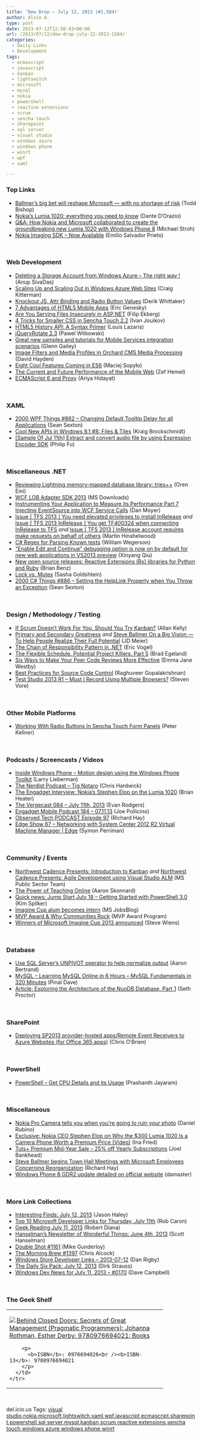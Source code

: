 ```yaml
---
title: 'Dew Drop – July 12, 2013 (#1,584)'
author: Alvin A.
type: post
date: 2013-07-12T12:50:43+00:00
url: /2013/07/12/dew-drop-july-12-2013-1584/
categories:
  - Daily Links
  - Development
tags:
  - ecmascript
  - javascript
  - kanban
  - lightswitch
  - microsoft
  - mysql
  - nokia
  - powershell
  - reactive extensions
  - scrum
  - sencha touch
  - sharepoint
  - sql server
  - visual studio
  - windows azure
  - windows phone
  - winrt
  - wpf
  - xaml

---
```

### <a name="top"></a>Top Links

  * <a href="http://feedproxy.google.com/~r/geekwire/~3/mpQ9Q7b7JkE/" target="_blank">Ballmer’s big bet will reshape Microsoft — with no shortage of risk</a> (Todd Bishop)
  * <a href="http://www.theverge.com/2013/7/11/4514642/nokias-lumia-1020-everything-you-need-to-know" target="_blank">Nokia&#8217;s Lumia 1020: everything you need to know</a> (Dante D&#8217;Orazio)
  * <a href="http://blogs.windows.com/windows_phone/b/windowsphone/archive/2013/07/11/q-amp-a-how-nokia-and-microsoft-collaborated-to-create-the-groundbreaking-new-lumia-1020-with-windows-phone-8.aspx" target="_blank">Q&A: How Nokia and Microsoft collaborated to create the groundbreaking new Lumia 1020 with Windows Phone 8</a> (Michael Stroh)
  * <a href="http://blogs.windows.com/windows_phone/b/wpdev/archive/2013/07/11/nokia-imaging-sdk-now-available.aspx" target="_blank">Nokia Imaging SDK – Now Available</a> (Emilio Salvador Prieto)

&#160;

### <a name="web"></a>Web Development

  * <a href="http://www.sqlservercentral.com/blogs/sqlsailorcom/2013/07/11/deleting-a-storage-account-from-windows-azure-the-right-way-/" target="_blank">Deleting a Storage Account from Windows Azure – The right way !</a> (Anup SivaDas)
  * <a href="http://blogs.msdn.com/b/windowsazure/archive/2013/07/11/scaling-up-and-scaling-out-in-windows-azure-web-sites.aspx" target="_blank">Scaling Up and Scaling Out in Windows Azure Web Sites</a> (Craig Kitterman)
  * <a href="http://feedproxy.google.com/~r/Devlicious/~3/n4cwsIX5qJ8/knockout-js-attr-binding-and-radio-button-values.aspx" target="_blank">Knockout JS, Attr Binding and Radio Button Values</a> (Derik Whittaker)
  * <a href="http://architects.dzone.com/articles/7-advantages-html5-mobile-apps" target="_blank">7 Advantages of HTML5 Mobile Apps</a> (Eric Genesky)
  * <a href="http://blog.filipekberg.se/2013/07/12/are-you-serving-files-insecurely-in-asp-net/" target="_blank">Are You Serving Files Insecurely in ASP.NET</a> (Filip Ekberg)
  * <a href="http://feedproxy.google.com/~r/extblog/~3/d86vVZ2cSxk/" target="_blank">4 Tricks for Smaller CSS in Sencha Touch 2.2</a> (Ivan Jouikov)
  * <a href="http://www.impressivewebs.com/html5-history-api-syntax/" target="_blank">HTML5 History API: A Syntax Primer</a> (Louis Lazaris)
  * <a href="http://feedproxy.google.com/~r/JavascriptSnippets/~3/_P0Ej2U74xU/jqueryrotate-23.html" target="_blank">jQueryRotate 2.3</a> (Pawel Witkowski)
  * <a href="http://blogs.msdn.com/b/writingdata_services/archive/2013/07/11/great-new-samples-and-tutorials-for-mobile-services-integration-scenarios.aspx" target="_blank">Great new samples and tutorials for Mobile Services integration scenarios</a> (Glenn Gailey)
  * <a href="http://www.davidhayden.me:80/blog/image-filters-and-media-profiles-in-orchard-cms-media-processing" target="_blank">Image Filters and Media Profiles in Orchard CMS Media Processing</a> (David Hayden)
  * <a href="http://feedproxy.google.com/~r/nettuts/~3/J0Qs8mM9yM4/" target="_blank">Eight Cool Features Coming in ES6</a> (Maciej Sopyło)
  * <a href="http://www.infoq.com/news/2013/07/mobile-web-performance" target="_blank">The Current and Future Performance of the Mobile Web</a> (Zef Hemel)
  * <a href="http://ariya.ofilabs.com/2013/07/es6-and-proxy.html" target="_blank">ECMAScript 6 and Proxy</a> (Ariya Hidayat)

&#160;

### <a name="silverlight"></a>XAML

  * <a href="http://wpf.2000things.com/2013/07/12/862-changing-default-tooltip-delay-for-all-applications/" target="_blank">2000 WPF Things #862 – Changing Default Tooltip Delay for all Applications</a> (Sean Sexton)
  * <a href="http://kraigbrockschmidt.com/blog/?p=991" target="_blank">Cool New APIs in Windows 8.1 #8: Files & Tiles</a> (Kraig Brockschmidt)
  * <a href="http://blogs.msdn.com/b/codefx/archive/2013/07/12/sample-of-jul-11th-extract-and-convert-audio-file-by-using-expression-encoder-sdk.aspx" target="_blank">[Sample Of Jul 11th] Extract and convert audio file by using Expression Encoder SDK</a> (Philip Fu)

&#160;

### <a name="dotnet"></a>Miscellaneous .NET

  * <a href="http://feedproxy.google.com/~r/AyendeRahien/~3/COjUbCd3Qko/reviewing-lightning-memory-mapped-database-library-tries" target="_blank">Reviewing Lightning memory-mapped database library: tries++</a> (Oren Eini)
  * <a href="http://www.microsoft.com/en-us/download/details.aspx?id=39630&WT.mc_id=rss_alldownloads_all" target="_blank">WCF LOB Adapter SDK 2013</a> (MS Downloads)
  * <a href="http://www.danlmoyer.com/?p=409" target="_blank">Instrumenting Your Application to Measure its Performance Part 7 Injecting EventSource into WCF Service Calls</a> (Dan Moyer)
  * <a href="http://feeds.hinshelwood.com/~/43363017/0/visualstudioalm~Issue-TFS-You-need-elevated-privileges-to-install-InRelease/" target="_blank">Issue [ TFS 2013 ] You need elevated privileges to install InRelease</a> _and_ <a href="http://feeds.hinshelwood.com/~/43363246/0/visualstudioalm~Issue-TFS-InRelease-You-get-TF-when-connecting-InRelease-to-TFS/" target="_blank">Issue [ TFS 2013 InRelease ] You get TF400324 when connecting InRelease to TFS</a> _and_ <a href="http://feeds.hinshelwood.com/~/43364428/0/visualstudioalm~Issue-TFS-InRelease-account-requires-make-requests-on-behalf-of-others/" target="_blank">Issue [ TFS 2013 ] InRelease account requires make requests on behalf of others</a> (Martin Hinshelwood)
  * <a href="http://OmegaCoder.com/?p=991" target="_blank">C# Regex for Parsing Known texts</a> (William Wegerson)
  * <a href="http://blogs.msdn.com/b/webdev/archive/2013/07/11/enable-edit-and-continue-debugging-option-is-now-on-by-default-for-new-web-applications-in-vs2013-preview.aspx" target="_blank">“Enable Edit and Continue” debugging option is now on by default for new web applications in VS2013 preview</a> (Xinyang Qiu)
  * <a href="http://blogs.msdn.com/b/interoperability/archive/2013/07/11/new-open-source-releases-reactive-extensions-rx-libraries-for-python-and-ruby.aspx" target="_blank">New open source releases: Reactive Extensions (Rx) libraries for Python and Ruby</a> (Brian Benz)
  * <a href="http://feedproxy.google.com/~r/sashag/~3/9x8SsAKgVp0/lock-vs-mutex.aspx" target="_blank">Lock vs. Mutex</a> (Sasha Goldshtein)
  * <a href="http://csharp.2000things.com/2013/07/12/886-setting-the-helplink-property-when-you-throw-an-exception/" target="_blank">2000 C# Things #886 – Setting the HelpLink Property when You Throw an Exception</a> (Sean Sexton)

&#160;

### <a name="design"></a>Design / Methodology / Testing

  * <a href="http://feeds.dzone.com/~r/zones/agile/~3/DO0Z3VHiX1c/if-scrum-doesnt-work-you" target="_blank">If Scrum Doesn&#8217;t Work For You, Should You Try Kanban?</a> (Allan Kelly)
  * <a href="http://feedproxy.google.com/~r/SourcesOfInsight/~3/AVGug-G82hU/" target="_blank">Primary and Secondary Greatness</a> _and_ <a href="http://feedproxy.google.com/~r/jmeier/~3/6hQcLsimLQ8/steve-ballmer-on-a-big-vision-to-help-people-realize-their-full-potential.aspx" target="_blank">Steve Ballmer On a Big Vision — To Help People Realize Their Full Potential</a> (JD Meier)
  * <a href="http://visualstudiomagazine.com/articles/2013/07/11/chain-of-responsibility-pattern.aspx" target="_blank">The Chain of Responsibility Pattern in .NET</a> (Eric Vogel)
  * <a href="http://feedproxy.google.com/~r/TeamPulse/~3/PVbrehfmgGA/The-Flexible-Schedule-Potential-Project-Killers-Part-5.aspx" target="_blank">The Flexible Schedule. Potential Project Killers. Part 5</a> (Brad Egeland)
  * <a href="http://feedproxy.google.com/~r/oreilly/news/~3/ONwBQL4nDW8/six-ways-to-make-your-peer-code-reviews-more-effective.html" target="_blank">Six Ways to Make Your Peer Code Reviews More Effective</a> (Emma Jane Westby)
  * <a href="http://blogs.msdn.com/b/lightswitch/archive/2013/07/11/best-practices-for-source-code-control-raghuveer-gopalakrishnan.aspx" target="_blank">Best Practices for Source Code Control</a> (Raghuveer Gopalakrishnan)
  * <a href="http://feedproxy.google.com/~r/TestStudio/~3/p16AjvcO3Jo/Test-Studio-2013-R1---Must-I-Record-Using-Multiple-Browsers.aspx" target="_blank">Test Studio 2013 R1 &#8211; Must I Record Using Multiple Browsers?</a> (Steven Vore)

&#160;

### <a name="mobile"></a>Other Mobile Platforms

  * <a href="http://peterkellner.net/2013/07/11/working-with-radio-buttons-in-sencha-touch-form-panels/?utm_source=rss&utm_medium=rss&utm_campaign=working-with-radio-buttons-in-sencha-touch-form-panels" target="_blank">Working With Radio Buttons In Sencha Touch Form Panels</a> (Peter Kellner)

&#160;

### <a name="podcasts"></a>Podcasts / Screencasts / Videos

  * <a href="http://blogs.windows.com/windows_phone/b/wpdev/archive/2013/07/11/inside-windows-phone-motion-design-using-the-windows-phone-toolkit.aspx" target="_blank">Inside Windows Phone – Motion design using the Windows Phone Toolkit</a> (Larry Lieberman)
  * <a href="http://nerdist.libsyn.com/tig-notaro" target="_blank">The Nerdist Podcast &#8211; Tig Notaro</a> (Chris Hardwick)
  * <a href="http://www.engadget.com/2013/07/11/the-engadget-interview-nokias-stephen-elop-on-the-lumia-10/?utm_medium=feed&utm_source=Feed_Classic&utm_campaign=Engadget" target="_blank">The Engadget Interview: Nokia&#8217;s Stephen Elop on the Lumia 1020</a> (Brian Heater)
  * <a href="http://www.theverge.com/2013/7/11/4515340/the-vergecast-084-july-11th-2013" target="_blank">The Vergecast 084 &#8211; July 11th, 2013</a> (Evan Rodgers)
  * <a href="http://www.engadget.com/2013/07/12/engadget-mobile-podcast-184-07-11-13/?utm_medium=feed&utm_source=Feed_Classic&utm_campaign=Engadget" target="_blank">Engadget Mobile Podcast 184 &#8211; 07.11.13</a> (Joe Pollicino)
  * <a href="http://www.windowsobserver.com/2013/07/11/observed-tech-podcast-episode-97/" target="_blank">Observed Tech PODCAST Episode 97</a> (Richard Hay)
  * <a href="http://channel9.msdn.com/Shows/Edge/Edge-Show-67-Networking-with-System-Center-2012-R2-Virtual-Machine-Manager" target="_blank">Edge Show 67 &#8211; Networking with System Center 2012 R2 Virtual Machine Manager | Edge</a> (Symon Perriman)

&#160;

### <a name="events"></a>Community / Events

  * <a href="http://blogs.msdn.com/b/publicsector/archive/2013/07/11/northwest-cadence-presents-introduction-to-kanban.aspx" target="_blank">Northwest Cadence Presents: Introduction to Kanban</a> _and_ <a href="http://blogs.msdn.com/b/publicsector/archive/2013/07/11/northwest-cadence-presents-agile-development-using-visual-studio-alm.aspx" target="_blank">Northwest Cadence Presents: Agile Development using Visual Studio ALM</a> (MS Public Sector Team)
  * <a href="http://blog.pluralsight.com/2013/07/11/the-power-of-teaching-online/" target="_blank">The Power of Teaching Online</a> (Aaron Skonnard)
  * <a href="http://blogs.msdn.com/b/microsoft_press/archive/2013/07/11/quick-news-jump-start-july-18-getting-started-with-powershell-3-0.aspx" target="_blank">Quick news: Jump Start July 18 &#8211; Getting Started with PowerShell 3.0</a> (Kim Spilker)
  * <a href="http://feeds.microsoftjobsblog.com/~r/MicrosoftJobsBlog/~3/NT15QDx71qA/" target="_blank">Imagine Cup alum becomes intern</a> (MS JobsBlog)
  * <a href="http://blogs.msdn.com/b/mvpawardprogram/archive/2013/07/11/mvp-award-amp-why-communities-rock.aspx" target="_blank">MVP Award & Why Communities Rock</a> (MVP Award Program)
  * <a href="http://blogs.technet.com/b/firehose/archive/2013/07/11/winners-of-microsoft-imagine-cup-2013-announced-in-russia.aspx" target="_blank">Winners of Microsoft Imagine Cup 2013 announced</a> (Steve Wiens)

&#160;

### <a name="sql"></a>Database

  * <a href="http://feedproxy.google.com/~r/MSSQLTips-LatestSqlServerTips/~3/mnnVpRHn_yQ/tip.asp" target="_blank">Use SQL Server&#8217;s UNPIVOT operator to help normalize output</a> (Aaron Bertrand)
  * <a href="http://blog.sqlauthority.com/2013/07/12/mysql-learning-mysql-online-in-6-hours-mysql-fundamentals-in-320-minutes/" target="_blank">MySQL – Learning MySQL Online in 6 Hours – MySQL Fundamentals in 320 Minutes</a> (Pinal Dave)
  * <a href="http://www.infoq.com/articles/nuodb-architecture-1" target="_blank">Article: Exploring the Architecture of the NuoDB Database, Part 1</a> (Seth Proctor)

&#160;

### <a name="sp"></a>SharePoint

  * <a href="http://feedproxy.google.com/~r/ChrisObrien/~3/OlcangATMEU/deploying-sp2013-provider-hosted.html" target="_blank">Deploying SP2013 provider-hosted apps/Remote Event Receivers to Azure Websites (for Office 365 apps)</a> (Chris O&#8217;Brien)

&#160;

### <a name="ps"></a>PowerShell

  * <a href="http://www.sqlservercentral.com/blogs/powersql-by-prashanth-jayaram/2013/07/11/powershell-get-cpu-details-and-its-usage/" target="_blank">PowerShell – Get CPU Details and its Usage</a> (Prashanth Jayaram)

&#160;

### <a name="misc"></a>Miscellaneous

  * <a href="http://feedproxy.google.com/~r/wmexperts/~3/wkP3oSE7678/story01.htm" target="_blank">Nokia Pro Camera tells you when you’re going to ruin your photo</a> (Daniel Rubino)
  * <a href="http://allthingsd.com/20130711/exclusive-nokia-ceo-stephen-elop-on-why-the-300-lumia-1020-is-a-cameraphone-worth-paying-a-premium-price-video/" target="_blank">Exclusive: Nokia CEO Stephen Elop on Why the $300 Lumia 1020 Is a Camera Phone Worth a Premium Price (Video)</a> (Ina Fried)
  * <a href="http://feedproxy.google.com/~r/nettuts/~3/X5t6PhV5NhI/" target="_blank">Tuts+ Premium Mid-Year Sale – 25% off Yearly Subscriptions</a> (Joel Bankhead)
  * <a href="http://www.windowsobserver.com/2013/07/11/steve-ballmer-begins-town-hall-meetings-with-microsoft-employees-concerning-reorganization/" target="_blank">Steve Ballmer begins Town Hall Meetings with Microsoft Employees Concerning Reorganization</a> (Richard Hay)
  * <a href="http://feedproxy.google.com/~r/liveside/~3/ukFGHk1RAEY/" target="_blank">Windows Phone 8 GDR2 update detailed on official website</a> (damaster)

&#160;

### <a name="links"></a>More Link Collections

  * <a href="http://jasonhaley.com/blog/post/2013/07/12/Interesting-Finds-July-12-2013.aspx" target="_blank">Interesting Finds: July 12, 2013</a> (Jason Haley)
  * <a href="http://blogs.msdn.com/b/robcaron/archive/2013/07/11/top-10-microsoft-developer-links-for-thursday-july-11th.aspx" target="_blank">Top 10 Microsoft Developer Links for Thursday, July 11th</a> (Rob Caron)
  * <a href="http://feeds.regulargeek.com/~r/RegularGeek/~3/9B58UmXaLZ0/" target="_blank">Geek Reading July 11, 2013</a> (Robert Diana)
  * <a href="http://174.129.147.224/~/43375394/0/scotthanselman~Hanselmans-Newsletter-of-Wonderful-Things-June-th.aspx" target="_blank">Hanselman&#8217;s Newsletter of Wonderful Things: June 4th, 2013</a> (Scott Hanselman)
  * <a href="http://afreshcup.com/home/2013/7/12/double-shot-1161.html" target="_blank">Double Shot #1161</a> (Mike Gunderloy)
  * <a href="http://feedproxy.google.com/~r/ReflectivePerspective/~3/ikZb2CxHc0w/" target="_blank">The Morning Brew #1397</a> (Chris Alcock)
  * <a href="http://feedproxy.google.com/~r/DanRigby/~3/vfge0oMR4Ac/" target="_blank">Windows Store Developer Links &#8211; 2013-07-12</a> (Dan Rigby)
  * <a href="http://feeds.feedblitz.com/~/43389489/0/dirkstrauss~The-Daily-Six-Pack-July" target="_blank">The Daily Six Pack: July 12, 2013</a> (Dirk Strauss)
  * <a href="http://www.windowsdevnews.com/Blogs.aspx?ID=242" target="_blank">Windows Dev News for July 11, 2013 &#8211; #0170</a> (Dave Campbell)

&#160;

### <a name="shelf"></a>The Geek Shelf

<div id="scid:7dc1bd33-94bd-46fd-a20b-0131235bcd47:8d516802-aa78-40c3-97d2-3e8210c23d1d" class="wlWriterEditableSmartContent" style="float: none; padding-bottom: 0px; padding-top: 0px; padding-left: 0px; margin: 0px; display: inline; padding-right: 0px">
  <table cellspacing="0" cellpadding="2" width="400" border="0" unselectable="on">
    <tr>
      <td valign="top" width="400">
        <p>
          <a title="Behind Closed Doors: Secrets of Great Management (Pragmatic Programmers): Johanna Rothman, Esther Derby: 9780976694021: Books" href="http://www.amazon.com/exec/obidos/ASIN/0976694026/alvinashcraft-20"><img data-recalc-dims="1" decoding="async" src="https://i0.wp.com/images.amazon.com/images/P/0976694026.01.MZZZZZZZ.jpg?w=660" border="0" align="left" style="float:left" />Behind Closed Doors: Secrets of Great Management (Pragmatic Programmers): Johanna Rothman, Esther Derby: 9780976694021: Books</a>
        </p>
        
        <p>
          <b>ISBN</b>: 0976694026<br /><b>ISBN-13</b>: 9780976694021
        </p>
      </td>
    </tr>
  </table>
</div>

&#160;

<div id="scid:0767317B-992E-4b12-91E0-4F059A8CECA8:b9fd9ffa-d6ee-4f82-a1ef-1163a1b6bdbb" class="wlWriterEditableSmartContent" style="float: none; padding-bottom: 0px; padding-top: 0px; padding-left: 0px; margin: 0px; display: inline; padding-right: 0px">
  del.icio.us Tags: <a href="http://del.icio.us/popular/visual+studio" rel="tag">visual studio</a>,<a href="http://del.icio.us/popular/nokia" rel="tag">nokia</a>,<a href="http://del.icio.us/popular/microsoft" rel="tag">microsoft</a>,<a href="http://del.icio.us/popular/lightswitch" rel="tag">lightswitch</a>,<a href="http://del.icio.us/popular/xaml" rel="tag">xaml</a>,<a href="http://del.icio.us/popular/wpf" rel="tag">wpf</a>,<a href="http://del.icio.us/popular/javascript" rel="tag">javascript</a>,<a href="http://del.icio.us/popular/ecmascript" rel="tag">ecmascript</a>,<a href="http://del.icio.us/popular/sharepoint" rel="tag">sharepoint</a>,<a href="http://del.icio.us/popular/powershell" rel="tag">powershell</a>,<a href="http://del.icio.us/popular/sql+server" rel="tag">sql server</a>,<a href="http://del.icio.us/popular/mysql" rel="tag">mysql</a>,<a href="http://del.icio.us/popular/kanban" rel="tag">kanban</a>,<a href="http://del.icio.us/popular/scrum" rel="tag">scrum</a>,<a href="http://del.icio.us/popular/reactive+extensions" rel="tag">reactive extensions</a>,<a href="http://del.icio.us/popular/sencha+touch" rel="tag">sencha touch</a>,<a href="http://del.icio.us/popular/windows+azure" rel="tag">windows azure</a>,<a href="http://del.icio.us/popular/windows+phone" rel="tag">windows phone</a>,<a href="http://del.icio.us/popular/winrt" rel="tag">winrt</a>
</div>